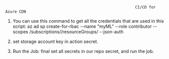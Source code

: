                                                              CI/CD for Azure CDN 
                                                                    


1. You can use this command to get all the credentials that are used in this script: az ad sp create-for-rbac --name "myML" --role contributor --scopes /subscriptions//resourceGroups/ --json-auth
   
2. set storage account key in action secret.
   
3. Run the Job: final set all secrets in our repo secret, and run the job.
